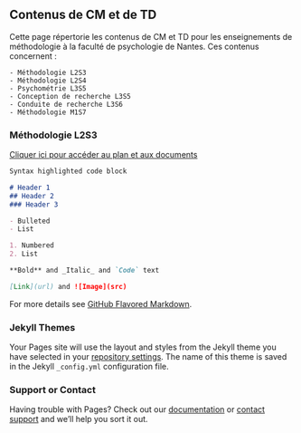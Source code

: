 ## Contenus de CM et de TD

Cette page répertorie les contenus de CM et TD pour les enseignements de méthodologie à la faculté de psychologie de Nantes. Ces contenus concernent :

```
- Méthodologie L2S3
- Méthodologie L2S4
- Psychométrie L3S5
- Conception de recherche L3S5
- Conduite de recherche L3S6
- Méthodologie M1S7
```

### Méthodologie L2S3

<a href="https://hackmd.io/@gRd-k8tlRqqNnz8dLGKZrg/H12QNLi1w" target="_blank">Cliquer ici pour accéder au plan et aux documents</a>

```markdown
Syntax highlighted code block

# Header 1
## Header 2
### Header 3

- Bulleted
- List

1. Numbered
2. List

**Bold** and _Italic_ and `Code` text

[Link](url) and ![Image](src)
```

For more details see [GitHub Flavored Markdown](https://guides.github.com/features/mastering-markdown/).

### Jekyll Themes

Your Pages site will use the layout and styles from the Jekyll theme you have selected in your [repository settings](https://github.com/bricebeffara/cours.github.io/settings). The name of this theme is saved in the Jekyll `_config.yml` configuration file.

### Support or Contact

Having trouble with Pages? Check out our [documentation](https://help.github.com/categories/github-pages-basics/) or [contact support](https://github.com/contact) and we’ll help you sort it out.
